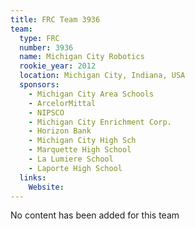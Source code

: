 ```yaml
---
title: FRC Team 3936
team:
  type: FRC
  number: 3936
  name: Michigan City Robotics
  rookie_year: 2012
  location: Michigan City, Indiana, USA
  sponsors:
    - Michigan City Area Schools
    - ArcelorMittal
    - NIPSCO
    - Michigan City Enrichment Corp.
    - Horizon Bank
    - Michigan City High Sch
    - Marquette High School
    - La Lumiere School
    - Laporte High School
  links:
    Website: 
---
```

No content has been added for this team